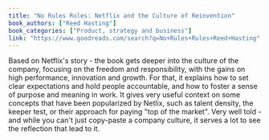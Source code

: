 ```yaml
---
title: "No Rules Rules: Netflix and the Culture of Reinvention"
book_authors: ["Reed Hasting"]
book_categories: ["Product, strategy and business"]
link: "https://www.goodreads.com/search?q=No+Rules+Rules+Reed+Hasting"
---
```

Based on Netflix's story - the book gets deeper into the culture of the company, focusing on the freedom and responsibility, with the gains on high performance, innovation and growth. For that, it explains how to set clear expectations and hold people accountable, and how to foster a sense of purpose and meaning in work. It gives very useful context on some concepts that have been popularized by Netlix, such as talent density, the keeper test, or their approach for paying "top of the market". Very well told - and while you can't just copy-paste a company culture, it serves a lot to see the reflection that lead to it.